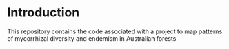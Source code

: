 # Introduction

This repository contains the code associated with a project to map patterns of mycorrhizal diversity and endemism in Australian forests

